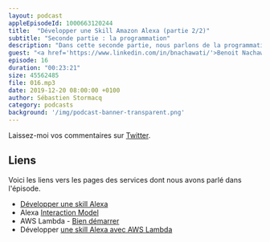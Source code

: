 ```yaml
---
layout: podcast
appleEpisodeId: 1000663120244
title:  "Développer une Skill Amazon Alexa (partie 2/2)"
subtitle: "Seconde partie : la programmation"
description: "Dans cette seconde partie, nous parlons de la programmation elle-même."
guest: "<a href='https://www.linkedin.com/in/bnachawati/'>Benoit Nachawati</a>, Developer Evangelist, Amazon Alexa"
episode: 16
duration: "00:23:21"
size: 45562485
file: 016.mp3  
date: 2019-12-20 08:00:00 +0100
author: Sébastien Stormacq
category: podcasts
background: '/img/podcast-banner-transparent.png'
---
```


Laissez-moi vos commentaires sur [Twitter](https://twitter.com/sebsto).

## Liens

Voici les liens vers les pages des services dont nous avons parlé dans l'épisode.

- [Développer une skill Alexa](https://developer.amazon.com/fr-FR/alexa/alexa-skills-kit/resources/training-resources)
- Alexa [Interaction Model](https://developer.amazon.com/docs/custom-skills/create-the-interaction-model-for-your-skill.html)
- AWS Lambda - [Bien démarrer](https://aws.amazon.com/lambda/getting-started/)
- Développer [une skill Alexa avec AWS Lambda](https://docs.aws.amazon.com/lambda/latest/dg/services-alexa.html)
